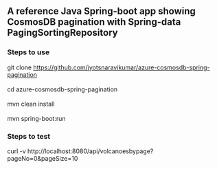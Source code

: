 ## A reference Java Spring-boot app showing CosmosDB pagination with Spring-data PagingSortingRepository

### Steps to use
git clone https://github.com/jyotsnaravikumar/azure-cosmosdb-spring-pagination </br>  
cd azure-cosmosdb-spring-pagination </br>  
mvn clean install </br>  
mvn spring-boot:run </br>  
 
### Steps to test
curl -v http://localhost:8080/api/volcanoesbypage?pageNo=0&pageSize=10 </br>  
